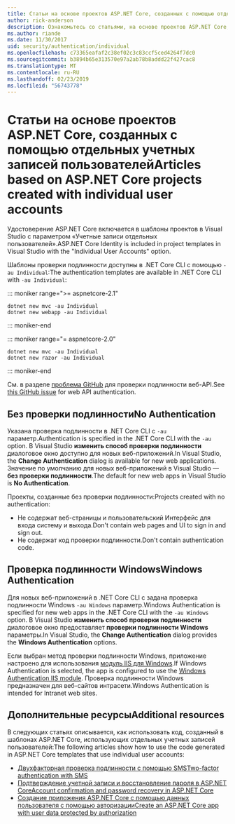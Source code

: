 ```yaml
---
title: Статьи на основе проектов ASP.NET Core, созданных с помощью отдельных учетных записей пользователей
author: rick-anderson
description: Ознакомьтесь со статьями, на основе проектов ASP.NET Core, созданных с помощью отдельных учетных записей пользователей.
ms.author: riande
ms.date: 11/30/2017
uid: security/authentication/individual
ms.openlocfilehash: c73365eafaf2c38ef02c3c83ccf5ced4264f7dc0
ms.sourcegitcommit: b3894b65e313570e97a2ab78b8addd22f427cac8
ms.translationtype: MT
ms.contentlocale: ru-RU
ms.lasthandoff: 02/23/2019
ms.locfileid: "56743778"
---
```

# <a name="articles-based-on-aspnet-core-projects-created-with-individual-user-accounts"></a><span data-ttu-id="33a03-103">Статьи на основе проектов ASP.NET Core, созданных с помощью отдельных учетных записей пользователей</span><span class="sxs-lookup"><span data-stu-id="33a03-103">Articles based on ASP.NET Core projects created with individual user accounts</span></span>

<span data-ttu-id="33a03-104">Удостоверение ASP.NET Core включается в шаблоны проектов в Visual Studio с параметром «Учетные записи отдельных пользователей».</span><span class="sxs-lookup"><span data-stu-id="33a03-104">ASP.NET Core Identity is included in project templates in Visual Studio with the "Individual User Accounts" option.</span></span>

<span data-ttu-id="33a03-105">Шаблоны проверки подлинности доступны в .NET Core CLI с помощью `-au Individual`:</span><span class="sxs-lookup"><span data-stu-id="33a03-105">The authentication templates are available in .NET Core CLI with `-au Individual`:</span></span>

::: moniker range=">= aspnetcore-2.1"

```console
dotnet new mvc -au Individual
dotnet new webapp -au Individual
```

::: moniker-end

::: moniker range="= aspnetcore-2.0"

```console
dotnet new mvc -au Individual
dotnet new razor -au Individual
```

::: moniker-end

<span data-ttu-id="33a03-106">См. в разделе [проблема GitHub](https://github.com/aspnet/AspNetCore/issues/5833) для проверки подлинности веб-API.</span><span class="sxs-lookup"><span data-stu-id="33a03-106">See [this GitHub issue](https://github.com/aspnet/AspNetCore/issues/5833) for web API authentication.</span></span>

<a name="no"></a>
## <a name="no-authentication"></a><span data-ttu-id="33a03-107">Без проверки подлинности</span><span class="sxs-lookup"><span data-stu-id="33a03-107">No Authentication</span></span>

<span data-ttu-id="33a03-108">Указана проверка подлинности в .NET Core CLI с `-au` параметр.</span><span class="sxs-lookup"><span data-stu-id="33a03-108">Authentication is specified in the .NET Core CLI with the `-au` option.</span></span> <span data-ttu-id="33a03-109">В Visual Studio **изменить способ проверки подлинности** диалоговое окно доступно для новых веб-приложений.</span><span class="sxs-lookup"><span data-stu-id="33a03-109">In Visual Studio, the **Change Authentication** dialog is available for new web applications.</span></span> <span data-ttu-id="33a03-110">Значение по умолчанию для новых веб-приложений в Visual Studio — **без проверки подлинности**.</span><span class="sxs-lookup"><span data-stu-id="33a03-110">The default for new web apps in Visual Studio is **No Authentication**.</span></span>

<span data-ttu-id="33a03-111">Проекты, созданные без проверки подлинности:</span><span class="sxs-lookup"><span data-stu-id="33a03-111">Projects created with no authentication:</span></span>

* <span data-ttu-id="33a03-112">Не содержат веб-страницы и пользовательский Интерфейс для входа систему и выхода.</span><span class="sxs-lookup"><span data-stu-id="33a03-112">Don't contain web pages and UI to sign in and sign out.</span></span>
* <span data-ttu-id="33a03-113">Не содержат код проверки подлинности.</span><span class="sxs-lookup"><span data-stu-id="33a03-113">Don't contain authentication code.</span></span>

<a name="win"></a>
## <a name="windows-authentication"></a><span data-ttu-id="33a03-114">Проверка подлинности Windows</span><span class="sxs-lookup"><span data-stu-id="33a03-114">Windows Authentication</span></span>

<span data-ttu-id="33a03-115">Для новых веб-приложений в .NET Core CLI с задана проверка подлинности Windows `-au Windows` параметр.</span><span class="sxs-lookup"><span data-stu-id="33a03-115">Windows Authentication is specified for new web apps in the .NET Core CLI with the `-au Windows` option.</span></span> <span data-ttu-id="33a03-116">В Visual Studio **изменить способ проверки подлинности** диалоговое окно предоставляет **проверки подлинности Windows** параметры.</span><span class="sxs-lookup"><span data-stu-id="33a03-116">In Visual Studio, the **Change Authentication** dialog provides the **Windows Authentication** options.</span></span>

<span data-ttu-id="33a03-117">Если выбран метод проверки подлинности Windows, приложение настроено для использования [модуль IIS для Windows](xref:host-and-deploy/iis/modules).</span><span class="sxs-lookup"><span data-stu-id="33a03-117">If Windows Authentication is selected, the app is configured to use the [Windows Authentication IIS module](xref:host-and-deploy/iis/modules).</span></span> <span data-ttu-id="33a03-118">Проверка подлинности Windows предназначен для веб-сайтов интрасети.</span><span class="sxs-lookup"><span data-stu-id="33a03-118">Windows Authentication is intended for Intranet web sites.</span></span>

## <a name="additional-resources"></a><span data-ttu-id="33a03-119">Дополнительные ресурсы</span><span class="sxs-lookup"><span data-stu-id="33a03-119">Additional resources</span></span>

<span data-ttu-id="33a03-120">В следующих статьях описывается, как использовать код, созданный в шаблонах ASP.NET Core, использующих отдельных учетных записей пользователей:</span><span class="sxs-lookup"><span data-stu-id="33a03-120">The following articles show how to use the code generated in ASP.NET Core templates that use individual user accounts:</span></span>

* [<span data-ttu-id="33a03-121">Двухфакторная проверка подлинности с помощью SMS</span><span class="sxs-lookup"><span data-stu-id="33a03-121">Two-factor authentication with SMS</span></span>](xref:security/authentication/2fa)
* [<span data-ttu-id="33a03-122">Подтверждение учетной записи и восстановление пароля в ASP.NET Core</span><span class="sxs-lookup"><span data-stu-id="33a03-122">Account confirmation and password recovery in ASP.NET Core</span></span>](xref:security/authentication/accconfirm)
* [<span data-ttu-id="33a03-123">Создание приложения ASP.NET Core с помощью данных пользователя с помощью авторизации</span><span class="sxs-lookup"><span data-stu-id="33a03-123">Create an ASP.NET Core app with user data protected by authorization</span></span>](xref:security/authorization/secure-data)
